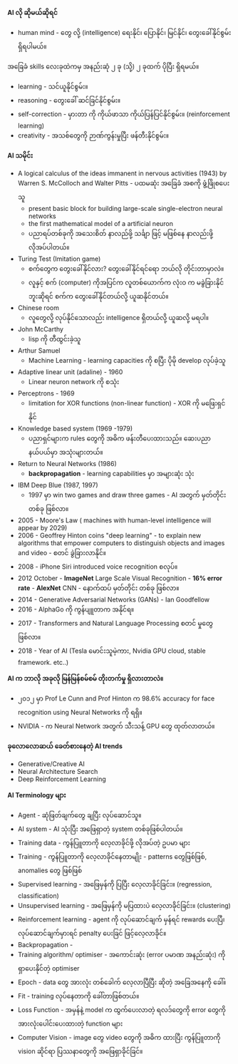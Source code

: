 **AI လို ဆိုမယ်ဆိုရင်** 

* human mind - တွေ လို့ (intelligence) ရေးနိုင်၊ ပြောနိုင်၊ မြင်နိုင်၊ တွေးခေါ်နိုင်စွမ်းရှိရပါမယ်။

အခြေခံ skills လေးခုထဲကမှ အနည်းဆုံ ၂ ခု (သို့) ၂ ခုထက် ပိုပြီး ရှိရမယ်။

- learning - သင်ယူနိုင်စွမ်း။
- reasoning - တွေးခေါ် ဆင်ခြင်နိုင်စွမ်း။
- self-correction - မှားတာ ကို ကိုယ်ဖာသာ ကိုယ်ပြန်ပြင်နိုင်စွမ်း။ (reinforcement learning)
- creativity - အသစ်တွေကို ဉာဏ်ကွန်းမှုပြီး ဖန်တီးနိုင်စွမ်း။

**AI သမိုင်း**

- A logical calculus of the ideas immanent in nervous activities (1943) by Warren S. McColloch  and Walter Pitts - ပထမဆုံး အခြေခံ အစကို ဖွံ့ဖြိုစပေးသူ
	- present basic block for building large-scale single-electron neural networks
	- the first mathematical model of a artificial neuron
	- ပညာရပ်တစ်ခုကို အသေးစိတ် နာလည်ဖို့ သင်္ချာ ဖြင့် မဖြစ်နေ နာလည်းဖို့ လိုအပ်ပါတယ်။
- Turing Test (Imitation game)
	- စက်တွေက တွေးခေါ်နိုင်လား? တွေးခေါ်နိုင်ရင်ရော ဘယ်လို တိုင်းတာမှာလဲ။
	- လူနှင့် စက် (computer) ကိုအပြင်က လူတစ်ယောက်က   လုံးဝ က  မခွဲခြားနိုင်ဘူးဆိုရင် စက်က တွေးခေါ်နိုင်တယ်လို့ ယူဆနိုင်တယ်။
- Chinese room 
	- လူတွေလို့ လုပ်နိုင်သောလည်း intelligence ရှိတယ်လို့ ယူဆလို့ မရပါ။
- John McCarthy
	- lisp ကို တီထွင်းခဲ့သူ
- Arthur Samuel
	- Machine Learning - learning capacities ကို စပြီး ပိုမို develop လုပ်ခဲ့သူ
- Adaptive linear unit (adaline) - 1960
	- Linear neuron network ကို စသုံး
- Perceptrons - 1969
	- limitation for XOR functions (non-linear function) - XOR ကို မဖြေးရှင်နိုင်
- Knowledge based system (1969 -1979)
	- ပညာရှင်များက rules တွေကို အဓိက ဖန်းတီပေးထားသည်။ ဆေးပညာနယ်ပယ်မှာ အသုံးများတယ်။ 
- Return to Neural Networks (1986)
	- **backpropagation** - learning capabilities  မှာ အများဆုံး သုံး
- IBM Deep Blue (1987, 1997)
	- 1997 မှာ win two games and draw three games - AI အတွက် မှတ်တိုင်း တစ်ခု ဖြစ်လာ။
- 2005 - Moore's Law ( machines with human-level intelligence will appear by 2029)
- 2006 - Geoffrey Hinton coins "deep learning" - to explain new algorithms that empower computers to distinguish objects and images and video - စတင် ခွဲခြားလာနိုင်။
- 2008 - iPhone Siri introduced voice recognition စလုပ်။
- 2012 October - **ImageNet** Large Scale Visual Recognition - **16% error rate** - **AlexNet** CNN - နောက်ထပ် မှတ်တိုင်း တစ်ခု ဖြစ်လာ။
- 2014 - Generative Adversarial Networks (GANs) - Ian Goodfellow
- 2016 - AlphaGo ကို ကွန်ပျူတာက အနိုင်ရ။
- 2017 - Transformers and Natural Language Processing စတင် မှုတွေဖြစ်လာ။
- 2018 - Year of AI (Tesla မောင်းသူမဲ့ကား, Nvidia GPU cloud, stable framework. etc..)

**AI က ဘာလို အခုလို မြန်မြန်စမ်စမ် တိုးတက်မှု ရှိလားတာလဲ။**

- ၂၀၁၂ မှာ Prof Le Cunn and Prof Hinton က 98.6% accuracy for face recognition using Neural Networks ကို ရရှိ။
- NVIDIA - က Neural Network အတွက် သီးသန့် GPU တွေ ထုတ်လာတယ်။

**ခုလောလောဆယ် ခေတ်စားနေတဲ့ AI trends** 

- Generative/Creative AI
- Neural Architecture Search
- Deep Reinforcement Learning

**AI Terminology များ**

- Agent - ဆုံဖြတ်ချက်တွေ ချပြီး လုပ်ဆောင်သူ။
- AI system - AI သုံးပြီး အဖြေရှာတဲ့ system တစ်ခုဖြစ်ပါတယ်။
- Training data - ကွန်ပြူတာကို လေ့လာခိုင်ဖို့ လိုအပ်တဲ့ ဥပမာ များ 
- Training - ကွန်ပြူတာကို လေ့လာခိုင်နေတာမျိုး - patterns တွေဖြစ်ဖြစ်, anomalies တွေ ဖြစ်ဖြစ်
- Supervised learning - အဖြေမှန်ကို ပြပြီး လေ့လာခိုင်ခြင်း။ (regression, classification)
- Unsupervised learning - အဖြေမှန်ကို မပြထားပဲ လေ့လာခိုင်ခြင်း။ (clustering)
- Reinforcement learning - agent ကို လုပ်ဆောင်ချက် မှန်ရင် rewards ပေးပြီ၊ လုပ်ဆောင်ချက်မှားရင် penalty ပေးခြင် ဖြင့်လေ့လာခိုင်။
-  Backpropagation - 
- Training algorithm/ optimiser - အကောင်းဆုံး (error ပမာဏ အနည်းဆုံး) ကို ရှာပေးနိုင်တဲ့ optimiser
- Epoch - data တွေ အားလုံး တစ်ခေါက် လေ့လာပြီပြီး ဆိုတဲ့ အခြေအနေကို ခေါ်။
- Fit - training လုပ်နေတာကို ခေါ်တာဖြစ်တယ်။
- Loss Function - အမှန်နဲ့ model က ထွက်ပေးလာတဲ့ ရလဒ်တွေကို error တွေကို အားလုံးပေါင်းပေးထားတဲ့ function များ
- Computer Vision - image တွေ video တွေကို အဓိက ထားပြီး ကွန်ပြူတာကို vision ဆိုင်ရာ ပြဿနာတွေကို အဖြေရှာခိုင်ခြင်။

